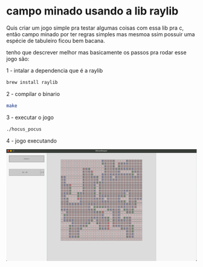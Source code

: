 # campo minado usando a lib raylib

Quis criar um jogo simple pra testar algumas coisas com essa lib pra c, então campo minado por ter regras simples mas mesmoa ssim possuir uma espécie de tabuleiro ficou bem bacana.

tenho que descrever melhor mas basicamente os passos pra rodar esse jogo são:

1 - intalar a dependencia que é a raylib

```sh
brew install raylib
```

2 - compilar o binario

```sh
make
```

3 - executar o jogo

```sh
./hocus_pocus
```

4 - jogo executando

![image](docs/game_screen.png)
